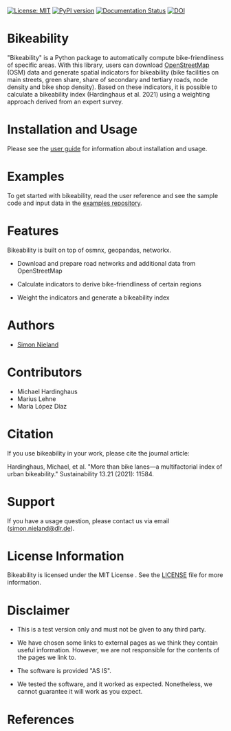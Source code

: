 [![License: MIT](https://img.shields.io/badge/License-MIT-green.svg)](https://github.com/DLR-VF/bikeability/blob/master/LICENSE.md)
[![PyPI version](https://badge.fury.io/py/bikeability.svg)](https://pypi.python.org/pypi/bikeability)
[![Documentation Status](https://readthedocs.org/projects/bikeability/badge/?version=latest)](https://bikeability.readthedocs.io/en/latest/?badge=latest)
[![DOI](https://img.shields.io/badge/doi-10.5281%2Fzenodo.13318512-blue)](https://doi.org/10.5281/zenodo.13318512)


# Bikeability

"Bikeability" is a Python package to automatically compute bike-friendliness of specific areas.
With this library, users can download [OpenStreetMap](https://www.openstreetmap.org) (OSM)
 data and generate spatial indicators for bikeability (bike facilities on main streets, green share, share of secondary 
and tertiary roads, node density and bike shop density). Based on these indicators, it is possible to calculate a bikeability index 
(Hardinghaus et al. 2021) using a weighting approach derived from an expert survey.


# Installation and Usage

Please see the [user guide](https://github.com/DLR-VF/bikeability/blob/master/docs/index.rst) 
for information about installation and usage.

# Examples

To get started with bikeability, read the user reference and see the sample code and input data in the [examples repository](https://github.com/DLR-VF/bikeability-examples).

# Features

Bikeability is built on top of osmnx, geopandas, networkx.


* Download and prepare road networks and additional data from OpenStreetMap 


* Calculate indicators to derive bike-friendliness of certain regions


* Weight the indicators and generate a bikeability index


  
# Authors

* [Simon Nieland](https://github.com/SimonNieland)

# Contributors

* Michael Hardinghaus
* Marius Lehne
* María López Díaz

# Citation

If you use bikeability in your work, please cite the journal article:

Hardinghaus, Michael, et al. "More than bike lanes—a multifactorial index of urban bikeability." Sustainability 13.21 (2021): 11584.

# Support

If you have a usage question, please contact us via email ([simon.nieland@dlr.de](mailto:simon.nieland@dlr.de)).

# License Information  

Bikeability is licensed under the MIT License . See the [LICENSE](https://github.com/DLR-VF/bikeability/blob/master/LICENSE) file for more information.

# Disclaimer

* This is a test version only and must not be given to any third party.

* We have chosen some links to external pages as we think they contain useful information. 
  However, we are not responsible for the contents of the pages we link to.

* The software is provided "AS IS".

* We tested the software, and it worked as expected. Nonetheless, we cannot guarantee it will work as you expect.

# References

